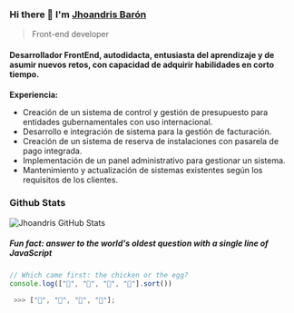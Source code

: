 
### Hi there 👋 I'm [Jhoandris Barón](https://www.linkedin.com/in/jhoandris-baron/)

> Front-end developer




#### Desarrollador FrontEnd, autodidacta,  entusiasta del aprendizaje y de asumir nuevos retos, con capacidad de adquirir habilidades  en corto tiempo.

**Experiencia:**

- Creación de un sistema de control y gestión de presupuesto para entidades gubernamentales con uso internacional.
- Desarrollo e integración de sistema para la gestión de facturación.
- Creación de un sistema de reserva de instalaciones con pasarela de pago integrada.
- Implementación de un panel administrativo para gestionar un sistema.
- Mantenimiento y actualización de sistemas existentes según los requisitos de los clientes.

 

### Github Stats

![Jhoandris GitHub Stats](https://github-readme-stats.vercel.app/api?username=andybaronp&theme=algolia&show_icons=true)

##### Fun fact: answer to the world's oldest question with a single line of JavaScript
 
```javascript
// Which came first: the chicken or the egg?
console.log(["🥚", "🐣", "🐥", "🐔"].sort())

 >>> ["🐔", "🐣", "🐥", "🥚"];
```
